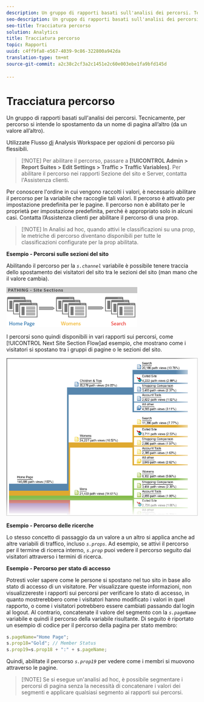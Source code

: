 ```yaml
---
description: Un gruppo di rapporti basati sull'analisi dei percorsi. Tecnicamente, per percorso si intende lo spostamento da un nome di pagina all’altro (da un valore all’altro).
seo-description: Un gruppo di rapporti basati sull'analisi dei percorsi. Tecnicamente, per percorso si intende lo spostamento da un nome di pagina all’altro (da un valore all’altro).
seo-title: Tracciatura percorso
solution: Analytics
title: Tracciatura percorso
topic: Rapporti
uuid: c4ff9fa8-e567-4039-9c86-322800a942da
translation-type: tm+mt
source-git-commit: a2c38c2cf3a2c1451e2c60e003ebe1fa9bfd145d

---
```



# Tracciatura percorso

Un gruppo di rapporti basati sull'analisi dei percorsi. Tecnicamente, per percorso si intende lo spostamento da un nome di pagina all’altro (da un valore all’altro).

Utilizzate Flusso [di](https://marketing.adobe.com/resources/help/en_US/analytics/analysis-workspace/flow.html) Analysis Workspace per opzioni di percorso più flessibili.

> [!NOTE] Per abilitare il percorso, passare a **[!UICONTROL Admin > Report Suites > Edit Settings > Traffic > Traffic Variables]**. Per abilitare il percorso nei rapporti Sezione del sito e Server, contatta l'Assistenza clienti.

Per conoscere l'ordine in cui vengono raccolti i valori, è necessario abilitare il percorso per la variabile che raccoglie tali valori. Il percorso è attivato per impostazione predefinita per le pagine. Il percorso non è abilitato per le proprietà per impostazione predefinita, perché è appropriato solo in alcuni casi. Contatta l’Assistenza clienti per abilitare il percorso di una prop.

> [!NOTE] In Analisi ad hoc, quando attivi le classificazioni su una prop, le metriche di percorso diventano disponibili per tutte le classificazioni configurate per la prop abilitata.

**Esempio - Percorsi sulle sezioni del sito**

Abilitando il percorso per la *`s.channel`* variabile è possibile tenere traccia dello spostamento dei visitatori del sito tra le sezioni del sito (man mano che il valore cambia).

![](assets/path_sections.png)

I percorsi sono quindi disponibili in vari rapporti sui percorsi, come [!UICONTROL Next Site Section Flow]ad esempio, che mostrano come i visitatori si spostano tra i gruppi di pagine o le sezioni del sito.

![](assets/paths_report.png)

**Esempio - Percorso delle ricerche**

Lo stesso concetto di passaggio da un valore a un altro si applica anche ad altre variabili di traffico, incluso *`s.props`*. Ad esempio, se attivi il percorso per il termine di ricerca interno, *`s.prop`* puoi vedere il percorso seguito dai visitatori attraverso i termini di ricerca.

**Esempio - Percorso per stato di accesso**

Potresti voler sapere come le persone si spostano nel tuo sito in base allo stato di accesso di un visitatore. Per visualizzare queste informazioni, non visualizzereste i rapporti sui percorsi per verificare lo stato di accesso, in quanto mostrerebbero come i visitatori hanno modificato i valori in quel rapporto, o come i visitatori potrebbero essere cambiati passando dal login al logout. Al contrario, concatenate il valore del segmento con la *`s.pageName`* variabile e quindi il percorso della variabile risultante. Di seguito è riportato un esempio di codice per il percorso della pagina per stato membro:

```js
s.pageName="Home Page"; 
s.prop18="Gold"; // Member Status 
s.prop19=s.prop18 + ":" + s.pageName;
```

Quindi, abilitate il percorso *`s.prop19`* per vedere come i membri si muovono attraverso le pagine.

> [!NOTE] Se si esegue un'analisi ad hoc, è possibile segmentare i percorsi di pagina senza la necessità di concatenare i valori dei segmenti e applicare qualsiasi segmento ai rapporti sui percorsi.

